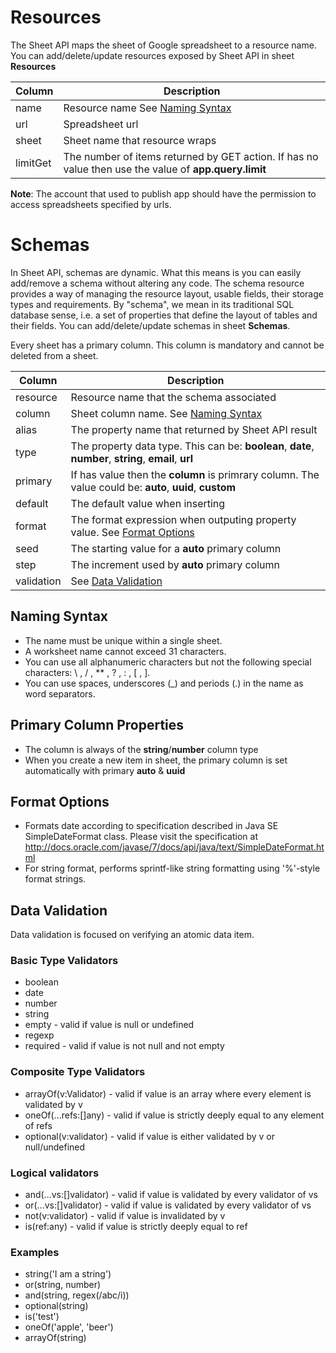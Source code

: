 # Resources

The Sheet API maps the sheet of Google spreadsheet to a resource name. You can add/delete/update resources exposed by Sheet API in sheet **Resources**

| Column  | Description                                                         |
| --------|---------------------------------------------------------------------|
| name    | Resource name See [Naming Syntax](#naming-syntax)                   |
| url     | Spreadsheet url                                                     |
| sheet   | Sheet name that resource wraps                                      |
| limitGet| The number of items returned by GET action. If has no value then use the value of **app.query.limit**  |

**Note**: The account that used to publish app should have the permission to access spreadsheets specified by urls.

# Schemas

In Sheet API, schemas are dynamic. What this means is you can easily add/remove a schema without altering any code. The schema resource provides a way of managing the resource layout, usable fields, their storage types and requirements. By "schema", we mean in its traditional SQL database sense, i.e. a set of properties that define the layout of tables and their fields. You can add/delete/update schemas in sheet **Schemas**. 

Every sheet has a primary column. This column is mandatory and cannot be deleted from a sheet. 

| Column  | Description                                                         |
| --------|---------------------------------------------------------------------|
| resource| Resource name that the schema associated                            |
| column  | Sheet column name. See [Naming Syntax](#naming-syntax)              |
| alias   | The property name that returned by Sheet API result                 |
| type    | The property data type. This can be: **boolean**, **date**, **number**, **string**, **email**, **url** |
| primary | If has value then the **column** is primrary column. The value could be: **auto**, **uuid**, **custom** |
| default | The default value when inserting                                    |
| format  | The format expression when outputing property value. See [Format Options](#format-options) |
| seed    | The starting value for a **auto** primary column                      |
| step    | The increment used by **auto** primary column                         |
| validation | See [Data Validation](#data-validation)                            |

## Naming Syntax

- The name must be unique within a single sheet.
- A worksheet name cannot exceed 31 characters.
- You can use all alphanumeric characters but not the following special characters: \ , / , ** , ? , : , [ , ].
- You can use spaces, underscores (_) and periods (.) in the name as word separators.

## Primary Column Properties

- The column is always of the **string**/**number** column type
- When you create a new item in sheet, the primary column is set automatically with primary **auto** & **uuid** 

## Format Options

- Formats date according to specification described in Java SE SimpleDateFormat class. Please visit the specification at http://docs.oracle.com/javase/7/docs/api/java/text/SimpleDateFormat.html
- For string format, performs sprintf-like string formatting using '%'-style format strings.

## Data Validation

Data validation is focused on verifying an atomic data item. 

### Basic Type Validators

- boolean
- date
- number
- string
- empty - valid if value is null or undefined
- regexp
- required - valid if value is not null and not empty

### Composite Type Validators

- arrayOf(v:Validator) - valid if value is an array where every element is validated by v
- oneOf(...refs:[]any) - valid if value is strictly deeply equal to any element of refs
- optional(v:validator) - valid if value is either validated by v or null/undefined

### Logical validators

- and(...vs:[]validator) - valid if value is validated by every validator of vs
- or(...vs:[]validator) - valid if value is validated by every validator of vs
- not(v:validator) - valid if value is invalidated by v
- is(ref:any) - valid if value is strictly deeply equal to ref

### Examples

- string('I am a string')
- or(string, number)
- and(string, regex(/abc/i))
- optional(string)
- is('test')
- oneOf('apple', 'beer')
- arrayOf(string)